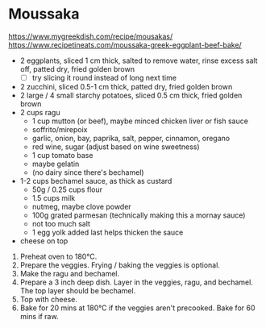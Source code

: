 # Moussaka

https://www.mygreekdish.com/recipe/mousakas/
https://www.recipetineats.com/moussaka-greek-eggplant-beef-bake/

* 2 eggplants, sliced 1 cm thick, salted to remove water, rinse excess salt off, patted dry, fried golden brown
    * [ ] try slicing it round instead of long next time
* 2 zucchini, sliced 0.5-1 cm thick, patted dry, fried golden brown
* 2 large / 4 small starchy potatoes, sliced 0.5 cm thick, fried golden brown
* 2 cups ragu
    * 1 cup mutton (or beef), maybe minced chicken liver or fish sauce
    * soffrito/mirepoix
    * garlic, onion, bay, paprika, salt, pepper, cinnamon, oregano
    * red wine, sugar (adjust based on wine sweetness)
    * 1 cup tomato base
    * maybe gelatin
    * (no dairy since there's bechamel)
* 1-2 cups bechamel sauce, as thick as custard
    * 50g / 0.25 cups flour
    * 1.5 cups milk
    * nutmeg, maybe clove powder
    * 100g grated parmesan (technically making this a mornay sauce)
    * not too much salt
    * 1 egg yolk added last helps thicken the sauce
* cheese on top

1. Preheat oven to 180°C.
2. Prepare the veggies. Frying / baking the veggies is optional.
3. Make the ragu and bechamel.
4. Prepare a 3 inch deep dish. Layer in the veggies, ragu, and bechamel. The top layer should be bechamel.
5. Top with cheese.
6. Bake for 20 mins at 180°C if the veggies aren't precooked. Bake for 60 mins if raw. 